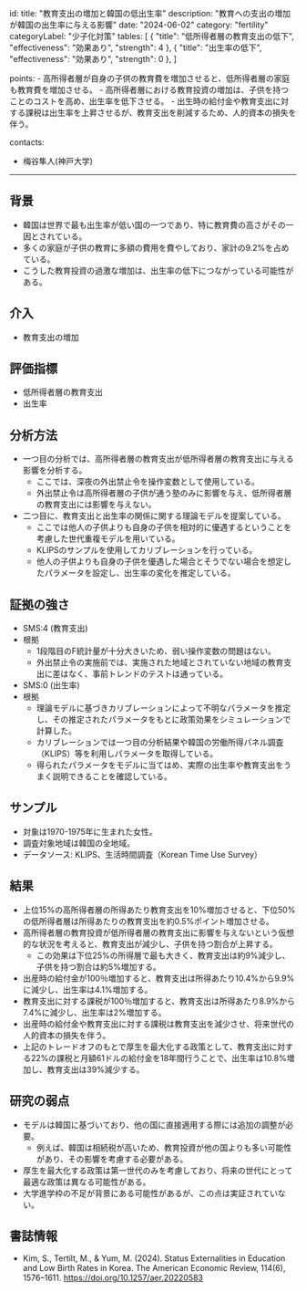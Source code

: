 id: 
title: "教育支出の増加と韓国の低出生率"
description: "教育への支出の増加が韓国の出生率に与える影響"
date: "2024-06-02"
category: "fertility"
categoryLabel: "少子化対策"
tables: [
  {
    "title": "低所得者層の教育支出の低下",
    "effectiveness": "効果あり",
    "strength": 4
  },
  {
    "title": "出生率の低下",
    "effectiveness": "効果あり",
    "strength": 0
  },
]

points: 
    - 高所得者層が自身の子供の教育費を増加させると、低所得者層の家庭も教育費を増加させる。
    - 高所得者層における教育投資の増加は、子供を持つことのコストを高め、出生率を低下させる。
    - 出生時の給付金や教育支出に対する課税は出生率を上昇させるが、教育支出を削減するため、人的資本の損失を伴う。

contacts: 
  - 梅谷隼人(神戸大学)

---

## 背景
- 韓国は世界で最も出生率が低い国の一つであり、特に教育費の高さがその一因とされている。
- 多くの家庭が子供の教育に多額の費用を費やしており、家計の9.2%を占めている。
- こうした教育投資の過激な増加は、出生率の低下につながっている可能性がある。

## 介入
- 教育支出の増加

## 評価指標
- 低所得者層の教育支出
- 出生率

## 分析方法
- 一つ目の分析では、高所得者層の教育支出が低所得者層の教育支出に与える影響を分析する。
  - ここでは、深夜の外出禁止令を操作変数として使用している。
  - 外出禁止令は高所得者層の子供が通う塾のみに影響を与え、低所得者層の教育支出には影響を与えない。
- 二つ目に、教育支出と出生率の関係に関する理論モデルを提案している。
  - ここでは他人の子供よりも自身の子供を相対的に優遇するということを考慮した世代重複モデルを用いている。
  - KLIPSのサンプルを使用してカリブレーションを行っている。
  - 他人の子供よりも自身の子供を優遇した場合とそうでない場合を想定したパラメータを設定し、出生率の変化を推定している。

## 証拠の強さ
- SMS:4 (教育支出)
- 根拠
  - 1段階目のF統計量が十分大きいため、弱い操作変数の問題はない。
  - 外出禁止令の実施前では、実施された地域とされていない地域の教育支出に差はなく、事前トレンドのテストは通っている。
- SMS:0 (出生率)
- 根拠
  - 理論モデルに基づきカリブレーションによって不明なパラメータを推定し、その推定されたパラメータをもとに政策効果をシミュレーションで計算した。
  - カリブレーションでは一つ目の分析結果や韓国の労働所得パネル調査（KLIPS）等を利用しパラメータを取得している。
  - 得られたパラメータをモデルに当てはめ、実際の出生率や教育支出をうまく説明できることを確認している。

## サンプル
- 対象は1970-1975年に生まれた女性。
- 調査対象地域は韓国の全地域。
- データソース: KLIPS、生活時間調査（Korean Time Use Survey）

## 結果
- 上位15%の高所得者層の所得あたり教育支出を10%増加させると、下位50%の低所得者層は所得あたりの教育支出を約0.5%ポイント増加させる。
- 高所得者層の教育投資が低所得者層の教育支出に影響を与えないという仮想的な状況を考えると、教育支出が減少し、子供を持つ割合が上昇する。
  - この効果は下位25%の所得層で最も大きく、教育支出は約9%減少し、子供を持つ割合は約5%増加する。
- 出産時の給付金が100％増加すると、教育支出は所得あたり10.4%から9.9%に減少し、出生率は4.1%増加する。
- 教育支出に対する課税が100％増加すると、教育支出は所得あたり8.9%から7.4%に減少し、出生率は2%増加する。
- 出産時の給付金や教育支出に対する課税は教育支出を減少させ、将来世代の人的資本の損失を伴う。
- 上記のトレードオフのもとで厚生を最大化する政策として、教育支出に対する22%の課税と月額61ドルの給付金を18年間行うことで、出生率は10.8%増加し、教育支出は39%減少する。

## 研究の弱点
- モデルは韓国に基づいており、他の国に直接適用する際には追加の調整が必要。
  - 例えば、韓国は相続税が高いため、教育投資が他の国よりも多い可能性があり、その影響を考慮する必要がある。
- 厚生を最大化する政策は第一世代のみを考慮しており、将来の世代にとって最適な政策は異なる可能性がある。
- 大学進学枠の不足が背景にある可能性があるが、この点は実証されていない。

## 書誌情報
- Kim, S., Tertilt, M., & Yum, M. (2024). Status Externalities in Education and Low Birth Rates in Korea. The American Economic Review, 114(6), 1576–1611. https://doi.org/10.1257/aer.20220583

